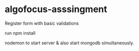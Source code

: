 # algofocus-asssingment

Register form with basic validations

run npm install

nodemon to start server & also start mongodb simultaneously.
